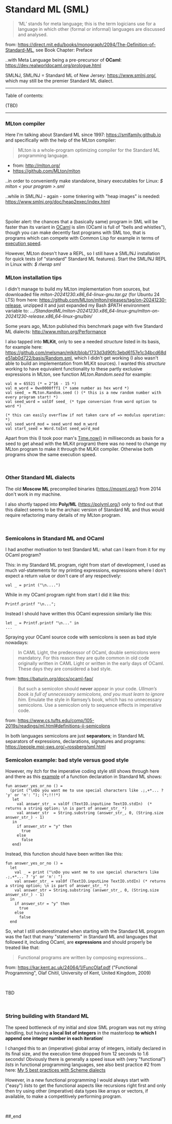 # Standard ML (SML)

> ‘ML’ stands for meta language; this is the term logicians use for a language in which other (formal or informal) languages are discussed and analysed.

from: https://direct.mit.edu/books/monograph/2094/The-Definition-of-Standard-ML,  see Book Chapter: Preface 

..with Meta Language being a pre-precursor of **OCaml**: https://dev.realworldocaml.org/prologue.html

SMLNJ, SML/NJ = Standard ML of New Jersey: https://www.smlnj.org/, which may still be the premier Standard ML dialect.

---

Table of contents:

(TBD)

---

### MLton compiler

Here I'm talking about Standard ML since 1997: https://smlfamily.github.io and specifically with the help of the MLton compiler:

> MLton is a whole-program optimizing compiler for the Standard ML programming language.
- from: http://mlton.org/
- https://github.com/MLton/mlton

..in order to conveniently make standalone, binary executables for Linux: _$ mlton < your program >.sml_

..while in SML/NJ - again - some tinkering with "heap images" is needed: https://www.smlnj.org/doc/heap2exec/index.html

<br/>

Spoiler alert: the chances that a (basically same) program in SML will be faster than its variant in [OCaml](https://github.com/practicalcomputerscience/MicrobenchmarkGPHLlanguages/tree/main/03%20-%20source%20code/02%20-%20functional%20languages/OCaml#ocaml) is slim (OCaml is full of "bells and whistles"), though you can make decently fast programs with SML too, that is programs which can compete with Common Lisp for example in terms of [execution speed](https://github.com/practicalcomputerscience/MicrobenchmarkGPHLlanguages/tree/main/02%20-%20execution%20times#master-diagram-with-most-program-environments).

However, MLton doesn't have a REPL, so I still have a SML/NJ installation for quick tests (of "standard" Standard ML features). Start the SML/NJ REPL in Linux with: _$ rlwrap sml_

### MLton installation tips

I didn't manage to build my MLton implementation from sources, but downloaded file _mlton-20241230.x86_64-linux-gnu.tar.gz_ (for Ubuntu 24 LTS) from here: https://github.com/MLton/mlton/releases/tag/on-20241230-release, unzipped it and just expanded my Bash _$PATH_ environment variable to: _.../StandardML/mlton-20241230.x86_64-linux-gnu/mlton-on-20241230-release.x86_64-linux-gnu/bin/_

Some years ago, MLton published this benchmark page with five Standard ML dialects: http://www.mlton.org/Performance

I also tapped into **MLKit**, only to see a needed _structure_ listed in its basis, for example here: https://github.com/melsman/mlkit/blob/1733d3d90fc3ebd6157e1c34bcd68de51ab0d722/basis/Random.sml, which I didn't get working (I also wasn't able to build an implementation from MLKit sources). I wanted this _structure_ working to have equivalent functionality to these partly exclusive expressions in MLton, see function _MLton.Random.seed_ for example:

```
val m = 65521 (* = 2^16 - 15 *)
val m_word = 0wx0000fff1 (* same number as hex word *)
val seed_ = MLton.Random.seed () (* this is a new random number with every program start! *)
val seed_word = valOf seed_ (* type conversion from word option to word *)

(* this can easily overflow if not taken care of => modulus operation: *)
val seed_word_mod = seed_word mod m_word
val start_seed = Word.toInt seed_word_mod
```

Apart from this (I took poor man's [Time.now()](https://github.com/practicalcomputerscience/MicrobenchmarkGPHLlanguages/blob/main/03%20-%20source%20code/02%20-%20functional%20languages/Standard%20ML/random_streams_for_perf_stats3.sml) in milliseconds as basis for a seed to get ahead with the MLKit program) there was no need to change my MLton program to make it through the MLKit compiler. Otherwise both programs show the same execution speed.

<br/>

### Other Standard ML  dialects

The old **Moscow ML** precompiled binaries (https://mosml.org/) from 2014 don't work in my machine.

I also shortly tapped into **Poly/ML** (https://polyml.org/) only to find out that this dialect seems to be the archaic version of Standard ML and thus would require refactoring many details of my MLton program.

<br/>

### Semicolons in Standard ML and OCaml

I had another motivation to test Standard ML: what can I learn from it for my OCaml program?

This: in my Standard ML program, right from start of development, I used as much _val_-statements for my printing expressions, expressions where I don't expect a return value or don't care of any respectively:

```
val _ = print ("\n....")
```

While in my OCaml program right from start I did it like this:

```
Printf.printf "\n...";
```

Instead I should have written this OCaml expression similarly like this:

```
let _ = Printf.printf "\n..." in
...
```

Spraying your OCaml source code with semicolons is seen as bad style nowadays:

> In CAML Light, the predecessor of OCaml, double semicolons were mandatory. For this reason they are quite common in old code originally written in CAML Light or written in the early days of OCaml. These days they are considered a bad style.

from: https://baturin.org/docs/ocaml-faq/

> But such a semicolon should **never** appear in your code. _Ullman’s book is full of unnecessary semicolons, and you must learn to ignore him._ Emulate the style in Ramsey’s
book, which has no unnecessary semicolons. Use a semicolon only to sequence effects in imperative code.

from: https://www.cs.tufts.edu/comp/105-2019s/readings/ml.html#definitions-ii-semicolons

In both languages semicolons are just **separators**; in Standard ML separators of expressions, declarations, signatures and programs: https://people.mpi-sws.org/~rossberg/sml.html

### Semicolon example: bad style versus good style

However, my itch for the imperative coding style still shows through here and there as this [example](https://github.com/practicalcomputerscience/MicrobenchmarkGPHLlanguages/blob/main/03%20-%20source%20code/02%20-%20functional%20languages/Standard%20ML/random_bitstring_and_flexible_password_generator.sml) of a function declaration in Standard ML shows:

```
fun answer_yes_or_no () =
  (print ("\nDo you want me to use special characters like .;,+*... ? 'y' or 'n': "); (*;!!!*)
   let
     val answer_str_ = valOf (TextIO.inputLine TextIO.stdIn)  (* returns a string option; \n is part of answer_str_ *)
     val answer_str  = String.substring (answer_str_, 0, (String.size answer_str_) - 1)
   in
     if answer_str = "y" then
       true
     else
       false
   end)
```

Instead, this function should have been written like this:

```
fun answer_yes_or_no () =
  let
    val _ = print ("\nDo you want me to use special characters like .;,+*... ? 'y' or 'n': ")
    val answer_str_ = valOf (TextIO.inputLine TextIO.stdIn) (* returns a string option; \n is part of answer_str_ *)
    val answer_str = String.substring (answer_str_, 0, (String.size answer_str_) - 1)
  in
    if answer_str = "y" then
      true
    else
      false
  end
```

So, what I still underestimated when starting with the Standard ML program was the fact that many "statements" in Standard ML and languages that followed it, including OCaml, are **expressions** and should properly be treated like that:

> Functional programs are written by composing expressions...

from: https://kar.kent.ac.uk/24064/1/FuncOlaf.pdf ("Functional Programming", Olaf Chitil, University of Kent, United Kingdom, 2009)

<br/>

TBD

<br/>

### String building with Standard ML

The speed bottleneck of my initial and slow SML program was not my string handling, but having **a local list of integers** in the masterloop **to which I append one integer number in each iteration**!

I changed this to an (imperative) global array of integers, initially declared in its final size, and the execution time dropped from 12 seconds to 1.6 seconds! Obviously there is generally a speed issue with (very "functional") _lists_ in functional programming languages, see also best practice #2 from here: [My 5 best practices with Scheme dialects](https://github.com/practicalcomputerscience/MicrobenchmarkGPHLlanguages/tree/main/03%20-%20source%20code/02%20-%20functional%20languages/Scheme#my-5-best-practices-with-scheme-dialects)

However, in a new functional programming I would always start with ("easy") _lists_ to get the functional aspects like recursions right first and only then try using other (imperative) data types like arrays or vectors, if available, to make a competitively performing program.

<br/>

##_end
